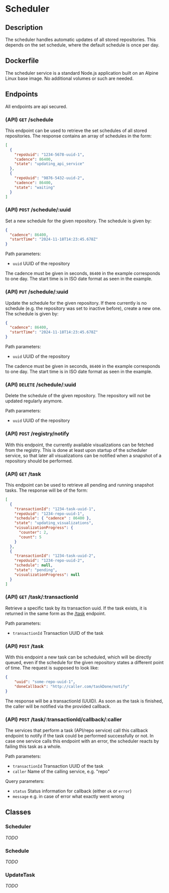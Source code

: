 # Scheduler

## Description

The scheduler handles automatic updates of all stored repositories. This depends on the set schedule,
where the default schedule is once per day.

## Dockerfile

The scheduler service is a standard Node.js application built on an Alpine Linux base image. No additional
volumes or such are needed.

## Endpoints

All endpoints are api secured.

### (API) `GET` /schedule

This endpoint can be used to retrieve the set schedules of all stored repositories. The response 
contains an array of schedules in the form:
```JSON
[
  {
    "repoUuid": "1234-5678-uuid-1",
    "cadence": 86400,
    "state": "updating_api_service"
  },
  {
    "repoUuid": "9876-5432-uuid-2",
    "cadence": 86400,
    "state": "waiting"
  }
]
```

### (API) `POST` /schedule/:uuid

Set a new schedule for the given repository. The schedule is given by:

```JSON
{
  "cadence": 86400,
  "startTime": "2024-11-18T14:23:45.678Z"
}
```

Path parameters:
* `uuid` UUID of the repository

The cadence must be given in seconds, `86400` in the example corresponds to one day. The start time 
is in ISO date format as seen in the example.

### (API) `PUT` /schedule/:uuid

Update the schedule for the given repository. If there currently is no schedule 
(e.g. the repository was set to inactive before), create a new one. The schedule is given by:

```JSON
{
  "cadence": 86400,
  "startTime": "2024-11-18T14:23:45.678Z"
}
```

Path parameters:
* `uuid` UUID of the repository

The cadence must be given in seconds, `86400` in the example corresponds to one day. The start time
is in ISO date format as seen in the example.

### (API) `DELETE` /schedule/:uuid

Delete the schedule of the given repository. The repository will not be updated regularly anymore.

Path parameters:
* `uuid` UUID of the repository

### (API) `POST` /registry/notify

With this endpoint, the currently available visualizations can be fetched from the registry.
This is done at least upon startup of the scheduler service, so that later all visualizations can be 
notified when a snapshot of a repository should be performed.

### (API) `GET` /task

This endpoint can be used to retrieve all pending and running snapshot tasks. The response will be 
of the form:

```JSON
[
  {
    "transactionId": "1234-task-uuid-1",
    "repoUuid": "1234-repo-uuid-1",
    "schedule": { "cadence" : 86400 },
    "state": "updating_visualizations",
    "visualizationProgress": {
      "counter": 2,
      "count": 5
    }
  },
  {
    "transactionId": "1234-task-uuid-2",
    "repoUuid": "1234-repo-uuid-2",
    "schedule": null,
    "state": "pending",
    "visualizationProgress": null
  }
]
```

### (API) `GET` /task/:transactionId

Retrieve a specific task by its transaction uuid. If the task exists, it is returned in the same 
form as the [/task](#api-get-task) endpoint.

Path parameters:
* `transactionId` Transaction UUID of the task

### (API) `POST` /task

With this endpoint a new task can be scheduled, which will be directly queued, even if the schedule 
for the given repository states a different point of time. The request is supposed to look like:
```JSON
{
    "uuid": "some-repo-uuid-1",
    "doneCallback": "http://caller.com/taskDone/notify"
}
```

The response will be a transactionId (UUID). As soon as the task is finished, the caller will be 
notified via the provided callback.

### (API) `POST` /task/:transactionId/callback/:caller

The services that perform a task (API/repo service) call this callback
endpoint to notify if the task could be performed successfully or not. In case one service calls
this endpoint with an error, the scheduler reacts by failing this task as a whole.

Path parameters:
* `transactionId` Transaction UUID of the task
* `caller` Name of the calling service, e.g. "repo" 

Query parameters:
* `status` Status information for callback (either `ok` or `error`)
* `message` e.g. in case of error what exactly went wrong

## Classes

### Scheduler
_TODO_

### Schedule
_TODO_

### UpdateTask
_TODO_
